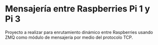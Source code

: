 # Mensajería entre Raspberries Pi 1 y Pi 3

Proyecto a realizar para enrutamiento dinámico entre Raspberries usando ZMQ como módulo de mensajería por medio del protocolo TCP.
